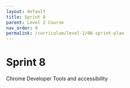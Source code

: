 ```yaml
---
layout: default
title: Sprint 8
parent: Level 2 Course
nav_order: 9
permalink: /curriculum/level-2/08-sprint-plan
---
```


# Sprint 8
Chrome Developer Tools and accessibility